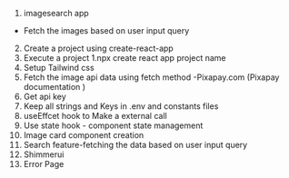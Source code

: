 1. imagesearch app 
  - Fetch the images based on user input query
2. Create a project using create-react-app 
3. Execute a project
    1.npx create react app project name 
4. Setup Tailwind css 
5. Fetch the image api data using fetch method -Pixapay.com (Pixapay documentation )
6. Get api key 
7. Keep all strings and Keys in .env and constants files
8. useEffcet hook to Make a external call 
9. Use state hook - component state management
10. Image card component creation 
11. Search feature-fetching the data based on user input query
12. Shimmerui
13. Error Page 
